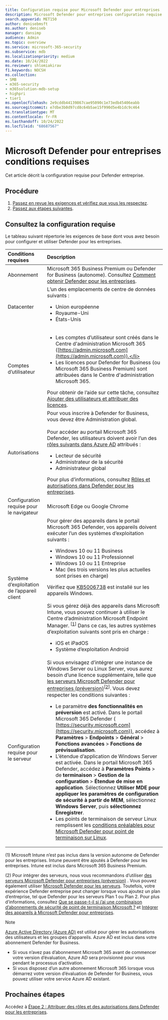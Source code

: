 ```yaml
---
title: Configuration requise pour Microsoft Defender pour entreprises
description: Microsoft Defender pour entreprises configuration requise pour les licences, le matériel et les logiciels
search.appverid: MET150
author: denisebmsft
ms.author: deniseb
manager: dansimp
audience: Admin
ms.topic: overview
ms.service: microsoft-365-security
ms.subservice: mdb
ms.localizationpriority: medium
ms.date: 10/24/2022
ms.reviewer: shlomiakirav
f1.keywords: NOCSH
ms.collection:
- SMB
- m365-security
- m365solution-mdb-setup
- highpri
- tier1
ms.openlocfilehash: 2e9cddb44139867cae95090c1e73edb45406eabb
ms.sourcegitcommit: e7dbe3b0d97cd8c64b5ae15f990d5e4b1dc9c464
ms.translationtype: MT
ms.contentlocale: fr-FR
ms.lasthandoff: 10/24/2022
ms.locfileid: "68687567"
---
```

# <a name="microsoft-defender-for-business-requirements"></a>Microsoft Defender pour entreprises conditions requises

Cet article décrit la configuration requise pour Defender entreprise.

## <a name="what-to-do"></a>Procédure

1. [Passez en revue les exigences et vérifiez que vous les respectez](#review-the-requirements).
2. [Passez aux étapes suivantes](#next-steps).


## <a name="review-the-requirements"></a>Consultez la configuration requise

Le tableau suivant répertorie les exigences de base dont vous avez besoin pour configurer et utiliser Defender pour les entreprises.

| Conditions requises | Description |
|:---|:---|
| Abonnement | Microsoft 365 Business Premium ou Defender for Business (autonome). Consultez [Comment obtenir Defender pour les entreprises](get-defender-business.md).  |
| Datacenter | L’un des emplacements de centre de données suivants : <ul><li>Union européenne</li><li>Royaume-Uni</li><li>États-Unis</li></ul> |
| Comptes d’utilisateur |<ul><li>Les comptes d’utilisateur sont créés dans le Centre d'administration Microsoft 365 ([https://admin.microsoft.com](https://admin.microsoft.com)).</li><li>Les licences pour Defender for Business (ou Microsoft 365 Business Premium) sont attribuées dans le Centre d'administration Microsoft 365.</li></ul>Pour obtenir de l’aide sur cette tâche, consultez [Ajouter des utilisateurs et attribuer des licences](mdb-add-users.md). |
| Autorisations  | Pour vous inscrire à Defender for Business, vous devez être Administration global.<br/><br/>Pour accéder au portail Microsoft 365 Defender, les utilisateurs doivent avoir l’un des [rôles suivants dans Azure AD](mdb-roles-permissions.md) attribués :<ul><li>Lecteur de sécurité</li><li>Administrateur de la sécurité</li><li>Administrateur global</li></ul>Pour plus d’informations, consultez [Rôles et autorisations dans Defender pour les entreprises](mdb-roles-permissions.md). |
| Configuration requise pour le navigateur | Microsoft Edge ou Google Chrome |
| Système d’exploitation de l’appareil client | Pour gérer des appareils dans le portail Microsoft 365 Defender, vos appareils doivent exécuter l’un des systèmes d’exploitation suivants : <ul><li>Windows 10 ou 11 Business</li><li>Windows 10 ou 11 Professionnel</li><li>Windows 10 ou 11 Entreprise</li><li>Mac (les trois versions les plus actuelles sont prises en charge)</li></ul>Vérifiez que [KB5006738](https://support.microsoft.com/topic/october-26-2021-kb5006738-os-builds-19041-1320-19042-1320-and-19043-1320-preview-ccbce6bf-ae00-4e66-9789-ce8e7ea35541) est installé sur les appareils Windows. <br/><br/>Si vous gérez déjà des appareils dans Microsoft Intune, vous pouvez continuer à utiliser le Centre d’administration Microsoft Endpoint Manager.<sup> [[1](#fn1)]</sup> Dans ce cas, les autres systèmes d’exploitation suivants sont pris en charge : <ul><li>iOS et iPadOS</li><li>Système d’exploitation Android</li></ul> |
| Configuration requise pour le serveur | Si vous envisagez d’intégrer une instance de Windows Server ou Linux Server, vous aurez besoin d’une licence supplémentaire, telle que [les serveurs Microsoft Defender pour entreprises (préversion)](get-defender-business-servers.md)<sup>[[2](#fn2)]</sup>. Vous devez respecter les conditions suivantes : <ul><li>Le paramètre **des fonctionnalités en préversion** est activé. Dans le portail Microsoft 365 Defender ( [https://security.microsoft.com](https://security.microsoft.com)), accédez à **Paramètres** > **Endpoints** > **Général** > **Fonctions avancées** > **Fonctions de prévisualisation**.</li><li>L’étendue d’application de Windows Server est activée. Dans le portail Microsoft 365 Defender, accédez à **Paramètres Points** >  de **terminaison** > **Gestion de la configuration** > **Étendue de mise en application**. Sélectionnez **Utiliser MDE pour appliquer les paramètres de configuration de sécurité à partir de MEM**, sélectionnez  **Windows Server**, puis **sélectionnez Enregistrer**.</li><li>Les points de terminaison de serveur Linux remplissent les [conditions préalables pour Microsoft Defender pour point de terminaison sur Linux](../defender-endpoint/microsoft-defender-endpoint-linux.md#prerequisites).</li></ul> |

(<a id="fn1">1</a>) Microsoft Intune n’est pas inclus dans la version autonome de Defender pour les entreprises. Intune peuvent être ajoutés à Defender pour les entreprises. Intune est inclus dans Microsoft 365 Business Premium.

(<a id="fn2">2</a>) Pour intégrer des serveurs, nous vous recommandons d’utiliser [des serveurs Microsoft Defender pour entreprises (préversion)](get-defender-business-servers.md) . Vous pouvez également utiliser [Microsoft Defender pour les serveurs](/azure/defender-for-cloud/defender-for-servers-introduction). Toutefois, votre expérience Defender entreprise peut changer lorsque vous ajoutez un plan d’entreprise, tel que Defender pour les serveurs Plan 1 ou Plan 2. Pour plus d’informations, consultez [Que se passe-t-il si j’ai une combinaison d’abonnements de sécurité de point de terminaison Microsoft ?](mdb-faq.yml#what-happens-if-i-have-a-mix-of-microsoft-endpoint-security-subscriptions) et [Intégrer des appareils à Microsoft Defender pour entreprises](mdb-onboard-devices.md).

> [!NOTE]
> [Azure Active Directory (Azure AD)](/azure/active-directory/fundamentals/active-directory-whatis) est utilisé pour gérer les autorisations des utilisateurs et les groupes d’appareils. Azure AD est inclus dans votre abonnement Defender for Business. 
> - Si vous n’avez pas d’abonnement Microsoft 365 avant de commencer votre version d’évaluation, Azure AD sera provisionné pour vous pendant le processus d’activation. 
> - Si vous disposez d’un autre abonnement Microsoft 365 lorsque vous démarrez votre version d’évaluation de Defender for Business, vous pouvez utiliser votre service Azure AD existant. 

## <a name="next-steps"></a>Prochaines étapes

Accédez à [Étape 2 : Attribuer des rôles et des autorisations dans Defender pour les entreprises](mdb-roles-permissions.md).
 
